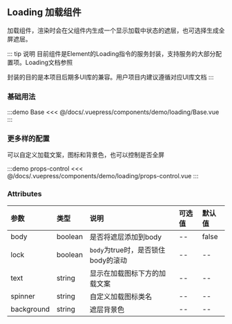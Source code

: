 ## Loading 加载组件

加载组件，渲染时会在父组件内生成一个显示加载中状态的遮层，也可选择生成全屏遮层。

::: tip 说明
目前组件是Element的Loading指令的服务封装，支持服务的大部分配置项。Loading文档参照 <element-link component="Loading"></element-link>

封装的目的是本项目后期多UI库的兼容。用户项目内建议遵循对应UI库文档
:::

### 基础用法

:::demo Base
<<< @/docs/.vuepress/components/demo/loading/Base.vue
:::

### 更多样的配置

可以自定义加载文案，图标和背景色，也可以控制是否全屏

:::demo props-control
<<< @/docs/.vuepress/components/demo/loading/props-control.vue
:::

### Attributes

| 参数       | 类型    | 说明                               | 可选值 | 默认值 |
| :--------- | :------ | :--------------------------------- | :----- | :----- |
| body       | boolean | 是否将遮层添加到body               | --     | false  |
| lock       | boolean | `body`为true时，是否锁住body的滚动 | --     | --     |
| text       | string  | 显示在加载图标下方的加载文案       | --     | --     |
| spinner    | string  | 自定义加载图标类名                 | --     | --     |
| background | string  | 遮层背景色                         | --     | --     |

